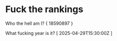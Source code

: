 # Fuck the rankings

Who the hell am I?
{ 18590897 }

What fucking year is it?
[ 2025-04-29T15:30:00Z ]
